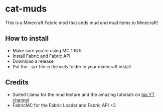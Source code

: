 # cat-muds

This is a Minecraft Fabric mod that adds mud and mud items to Minecraft!

## How to install

- Make sure you're using MC 1.16.5
- Install Fabric and Fabric API
- Download a release
- Put the `.jar` file in the `mods` folder in your minecraft install


## Credits

- Suited Llama for the mud texture and the amazing tutorials on [his YT channel](https://www.youtube.com/channel/UC5yTlQ5u4RtMxKFzRr_Uxkw)
- FabricMC for the Fabric Loader and Fabric API <3
